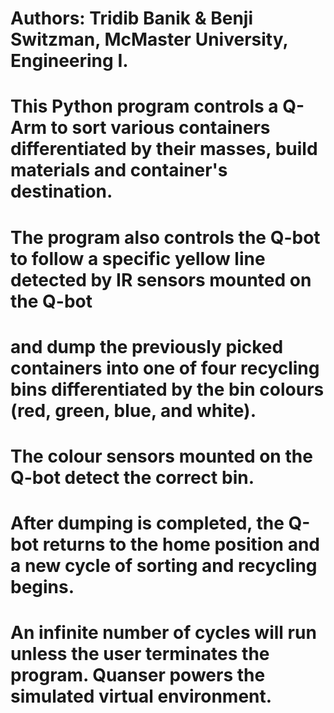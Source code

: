 # Authors: Tridib Banik & Benji Switzman, McMaster University, Engineering I.

# This Python program controls a Q-Arm to sort various containers differentiated by their masses, build materials and container's destination. 

# The program also controls the Q-bot to follow a specific yellow line detected by IR sensors mounted on the Q-bot 
# and dump the previously picked containers into one of four recycling bins differentiated by the bin colours (red, green, blue, and white). 

# The colour sensors mounted on the Q-bot detect the correct bin. 

# After dumping is completed, the Q-bot returns to the home position and a new cycle of sorting and recycling begins.

# An infinite number of cycles will run unless the user terminates the program. Quanser powers the simulated virtual environment.
